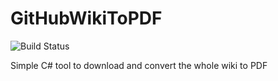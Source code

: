 # GitHubWikiToPDF
![Build Status](https://travis-ci.com/borjafdezgauna/GitHubWikiToPDF.svg?branch=master)

Simple C# tool to download and convert the whole wiki to PDF

